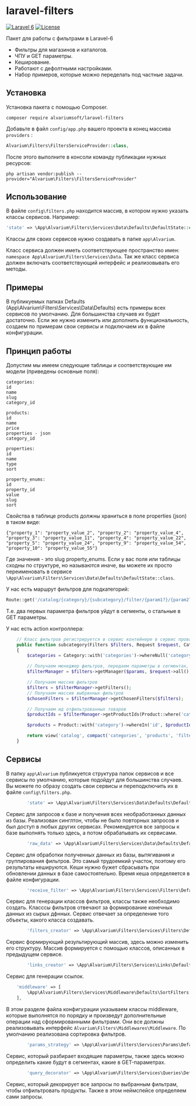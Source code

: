 laravel-filters
=================
[![Laravel 6](https://img.shields.io/badge/Laravel-6-orange.svg?style=flat-square)](http://laravel.com)
[![License](http://img.shields.io/badge/license-MIT-brightgreen.svg?style=flat-square)](https://tldrlegal.com/license/mit-license)

Пакет для работы с фильтрами в Laravel-6

  * Фильтры для магазинов и каталогов.
  * ЧПУ и GET параметры.
  * Кеширование.
  * Работают с дефолтными настройками.
  * Набор примеров, которые можно переделать под частные задачи.


  
Установка
------------------
Установка пакета с помощью Composer.

```
composer require alvariumsoft/laravel-filters
```

Добавьте в файл `config/app.php` вашего проекта в конец массива `providers` :

```php
Alvarium\Filters\FiltersServiceProvider::class,
```


После этого выполните в консоли команду публикации нужных ресурсов:

```
php artisan vendor:publish --provider="Alvarium\Filters\FiltersServiceProvider"
```


Использование
-------------

В файле `config\filters.php` находится массив, в котором нужно указать классы сервисов. Например:
```php
'state' => \App\Alvarium\Filters\Services\Data\Defaults\DefaultState::class,
```

Классы для своих сервисов нужно создавать в папке `app\Alvarium`.

Класс сервиса должен иметь соответствующее пространство имен: `namespace App\Alvarium\Filters\Services\Data`. Так же класс сервиса должен включать соответствующий интерфейс и реализовывать его методы. 


Примеры
-------------

В публикуемых папках Defaults (App\Alvarium\Filters\Services\Data\Defaults) есть примеры всех сервисов по умолчанию. Для большинства случаев их будет достаточно.
Если же нужно изменить или дополнить функциональность, создаем по примерам свои сервисы и подключаем их в файле конфигурации.


Принцип работы
-------------

Допустим мы имеем следующие таблицы и соответствующие им модели (приведены основные поля):

```
categories:
id
name
slug
category_id

products:
id
name
price
properties - json
category_id

properties:
id
name
type
sort

property_enums:
id
property_id
value
slug
sort
```

Свойства в таблице products должны храниться в поле properties (json) в таком виде:

```
{"property_1": "property_value_2", "property_2": "property_value_4", "property_3": "property_value_11", "property_4": "property_value_22", "property_5": "property_value_24", "property_9": "property_value_54", "property_10": "property_value_55"}
```

Где значения - это slug property_enums. Если у вас поля или таблицы сходны по структуре, но называются иначе, вы можете их просто переименовать в сервисе `\App\Alvarium\Filters\Services\Data\Defaults\DefaultState::class`.

У нас есть маршрут фильтров для подкатегорий:

```php
Route::get('/catalog/{category}/{subcategory}/filter/{param1?}/{param2?}', 'CategoryController@subcategory')->name('subcategory');
```

Т.е. два первых параметра фильтров уйдут в сегменты, о стальные в GET параметры.

У нас есть action контроллера:

```php
    // Класс фильтров регистрируется в сервис контейнере в сервис провайдере, поэтому мы можем сделать инъекцию прямо в контроллере.
    public function subcategory(Filters $filters, Request $request, Category $category, Category $subcategory, ...$params)
    {
        $categories = Category::with('categories')->whereNull('category_id')->get();

        // Получаем менеджер фильтров, передаем параметры в сегментах, все GET-параметры, название маршрута, параметры не являющиеся фильтрами
        $filterManager = $filters->getManager($params, $request->all(), 'subcategory', [$category, $subcategory]);

        // Получаем массив фильтров
        $filters = $filterManager->getFilters();
        // Получаем массив выбрвнных фильтров
        $chosenFilters = $filterManager->getChosenFilters($filters);

        // Получаем ид отфильтрованных товаров
        $productIds = $filterManager->getProductIds(Product::where('category_id', $subcategory->id));

        $products = Product::with('category')->whereIn('id', $productIds)->paginate(10);

        return view('catalog', compact('categories', 'products', 'filters', 'chosenFilters'));
    }
```

Сервисы
-------------

В папку `app\Alvarium` публикуется структура папок сервисов и все сервисы по умолчанию, которые подойдут для большинства случаев. Вы можете по образу создать свои сервисы и переподключить их в файле `config\filters.php`.

```php
        'state' => \App\Alvarium\Filters\Services\Data\Defaults\DefaultState::class,
```

Сервис для запросов к базе и получения всех необработанных данных из базы. Реализован синглтон, чтобы не было повторных запросов и был доступ в любых других сервисах. Рекомендуется все запросы к базе выполнять только здесь, а потом обрабатывать их сервисами.

```php
        'raw_data' => \App\Alvarium\Filters\Services\Data\Defaults\DefaultRawData::class,
```

Сервис для обработки полученных данных из базы, вытягивания и группирования фильтров. Это самый трудоемкий участок, поэтому его результаты кешируются. Кеши нужно бужет сбрасывать при обновлении данных в базе самостоятельно. Время кеша определяется в файле конфигурации.

```php
        'receive_filter' => \App\Alvarium\Filters\Services\Filters\Defaults\DefaultReceiveFilter::class,
```

Сервис для генерации классов фильтров, классы также необходимо создать. Класссы фильтров отвечают за формирование конечных данных из сырых дфнных. Сервис отвечает за определение того объекты, какого класса создавать.

```php
        'filters_creator' => \App\Alvarium\Filters\Services\Filters\Defaults\DefaultFiltersCreator::class,
```

Сервис формирующий результирующий массив, здесь можно изменить его структуру. Массив формируется с помощью классов, описанных в предыдущем сервисе.

```php
        'links_creator' => \App\Alvarium\Filters\Services\Links\Defaults\DefaultLinksCreator::class,
```

Сервис для генерации ссылок.

```php
    'middleware' => [
        \App\Alvarium\Filters\Services\Middleware\Defaults\SortFilters::class,
    ],
```
В этом разделе файла конфигурации указываем классы middleware, которые выполнятся по порядку и произведут дополнительные операции над сформированными фильтрами. Они все должны реализовывать интерфейс `Alvarium\Filters\Middlewares\Middleware`. По умолчанию реализована сортировка фильтров.

```php
        'params_strategy' => \App\Alvarium\Filters\Services\Params\Defaults\DefaultParamsStrategy::class,
```

Сервис, который разбирает входящие параметры, также здесь можно определить какие будут в сегментах, какие в GET-параметрах.

```php
        'query_decorator' => \App\Alvarium\Filters\Services\Queries\Defaults\DefaultQueryDecorator::class,
```
Сервис, который декорирует все запросы по выбранным фильтрам, чтобы отфильтровать продукты. Также в этом неймспейсе определяем сами запросы.








